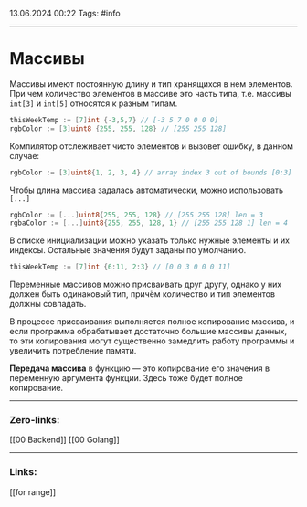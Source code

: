 13.06.2024 00:22
Tags: #info

---
# Массивы

Массивы имеют постоянную длину и тип хранящихся в нем элементов. При чем количество элементов в массиве это часть типа, т.е. массивы `int[3]` и `int[5]` относятся к разным типам.

```go
thisWeekTemp := [7]int {-3,5,7} // [-3 5 7 0 0 0 0]
rgbColor := [3]uint8 {255, 255, 128} // [255 255 128]
```

Компилятор отслеживает чисто элементов и вызовет ошибку, в данном случае:
```go
rgbColor := [3]uint8{1, 2, 3, 4} // array index 3 out of bounds [0:3]
```

Чтобы длина массива задалась автоматически, можно использовать `[...]`
```go
rgbColor := [...]uint8{255, 255, 128} // [255 255 128] len = 3
rgbaColor := [...]uint8{255, 255, 128, 1} // [255 255 128 1] len = 4
```

В списке инициализации можно указать только нужные элементы и их индексы. Остальные значения будут заданы по умолчанию.
```go
thisWeekTemp := [7]int {6:11, 2:3} // [0 0 3 0 0 0 11]
```

Переменные массивов можно присваивать друг другу, однако у них должен быть одинаковый тип, причём количество и тип элементов должны совпадать.

В процессе присваивания выполняется полное копирование массива, и если программа обрабатывает достаточно большие массивы данных, то эти копирования могут существенно замедлить работу программы и увеличить потребление памяти.

**Передача массива** в функцию — это копирование его значения в переменную аргумента функции. Здесь тоже будет полное копирование.

---
### Zero-links:
[[00 Backend]] [[00 Golang]]

---
### Links:
[[for range]]